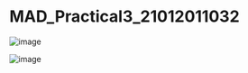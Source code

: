 # MAD_Practical3_21012011032

![image](https://github.com/JaviyaShreya/MAD_Practical3_21012011032/assets/98646013/1b2612d9-5a6b-4f94-8357-52f20091272b)

![image](https://github.com/JaviyaShreya/MAD_Practical3_21012011032/assets/98646013/08467403-cc00-4811-9772-97ed83907863)

